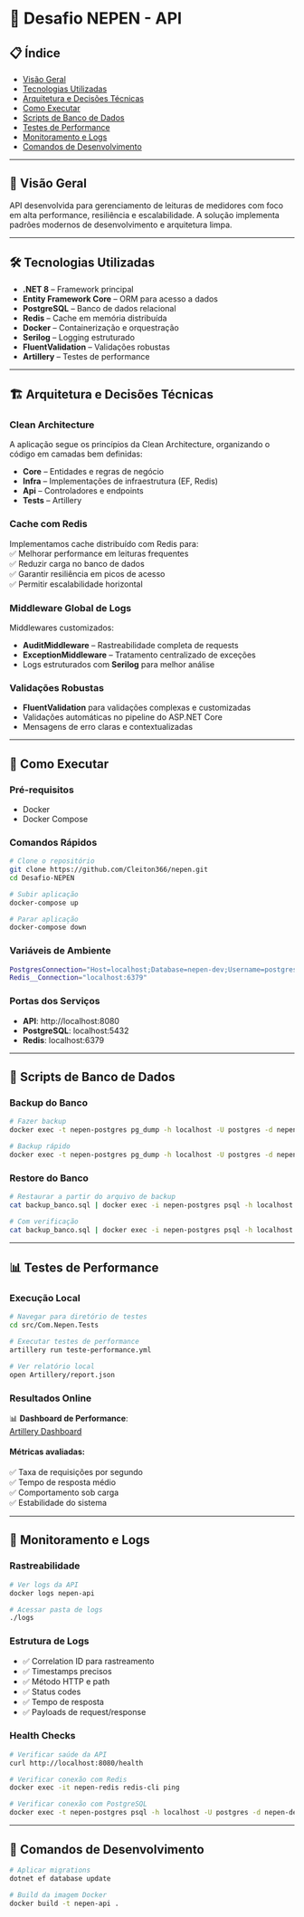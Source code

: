 # 🚀 Desafio NEPEN - API

## 📋 Índice

- [Visão Geral](#-visão-geral)
- [Tecnologias Utilizadas](#-tecnologias-utilizadas)
- [Arquitetura e Decisões Técnicas](#-arquitetura-e-decisões-técnicas)
- [Como Executar](#-como-executar)
- [Scripts de Banco de Dados](#-scripts-de-banco-de-dados)
- [Testes de Performance](#-testes-de-performance)
- [Monitoramento e Logs](#-monitoramento-e-logs)
- [Comandos de Desenvolvimento](#-comandos-de-desenvolvimento)

---

## 🎯 Visão Geral

API desenvolvida para gerenciamento de leituras de medidores com foco em alta performance, resiliência e escalabilidade. A solução implementa padrões modernos de desenvolvimento e arquitetura limpa.

---

## 🛠 Tecnologias Utilizadas

- **.NET 8** – Framework principal  
- **Entity Framework Core** – ORM para acesso a dados  
- **PostgreSQL** – Banco de dados relacional  
- **Redis** – Cache em memória distribuída  
- **Docker** – Containerização e orquestração  
- **Serilog** – Logging estruturado  
- **FluentValidation** – Validações robustas  
- **Artillery** – Testes de performance  

---

## 🏗 Arquitetura e Decisões Técnicas

### Clean Architecture

A aplicação segue os princípios da Clean Architecture, organizando o código em camadas bem definidas:

- **Core** – Entidades e regras de negócio  
- **Infra** – Implementações de infraestrutura (EF, Redis)  
- **Api** – Controladores e endpoints  
- **Tests** – Artillery

### Cache com Redis

Implementamos cache distribuído com Redis para:  
✅ Melhorar performance em leituras frequentes  
✅ Reduzir carga no banco de dados  
✅ Garantir resiliência em picos de acesso  
✅ Permitir escalabilidade horizontal  

### Middleware Global de Logs

Middlewares customizados:  
- **AuditMiddleware** – Rastreabilidade completa de requests  
- **ExceptionMiddleware** – Tratamento centralizado de exceções  
- Logs estruturados com **Serilog** para melhor análise  

### Validações Robustas

- **FluentValidation** para validações complexas e customizadas  
- Validações automáticas no pipeline do ASP.NET Core  
- Mensagens de erro claras e contextualizadas  

---

## 🚀 Como Executar

### Pré-requisitos

- Docker  
- Docker Compose  

### Comandos Rápidos

```bash
# Clone o repositório
git clone https://github.com/Cleiton366/nepen.git
cd Desafio-NEPEN

# Subir aplicação
docker-compose up 

# Parar aplicação
docker-compose down
```

### Variáveis de Ambiente

```bash
PostgresConnection="Host=localhost;Database=nepen-dev;Username=postgres;Password=admin;"
Redis__Connection="localhost:6379"
```

### Portas dos Serviços

- **API**: http://localhost:8080  
- **PostgreSQL**: localhost:5432  
- **Redis**: localhost:6379  

---

## 💾 Scripts de Banco de Dados

### Backup do Banco

```bash
# Fazer backup
docker exec -t nepen-postgres pg_dump -h localhost -U postgres -d nepen-dev > backup_$(date +%Y%m%d_%H%M%S).sql

# Backup rápido
docker exec -t nepen-postgres pg_dump -h localhost -U postgres -d nepen-dev > backup_banco.sql
```

### Restore do Banco

```bash
# Restaurar a partir do arquivo de backup
cat backup_banco.sql | docker exec -i nepen-postgres psql -h localhost -U postgres -d nepen-dev

# Com verificação
cat backup_banco.sql | docker exec -i nepen-postgres psql -h localhost -U postgres -d nepen-dev && echo "✅ Restore completed successfully!"
```

---

## 📊 Testes de Performance

### Execução Local

```bash
# Navegar para diretório de testes
cd src/Com.Nepen.Tests

# Executar testes de performance
artillery run teste-performance.yml

# Ver relatório local
open Artillery/report.json
```

### Resultados Online

📊 **Dashboard de Performance**:  
[Artillery Dashboard](https://app.artillery.io/share/sh_47dc9224c1f7998bb4952d34c8fcb88a1a27ab88d5bc60cd74c210535ac0287e)

#### Métricas avaliadas:

✅ Taxa de requisições por segundo  
✅ Tempo de resposta médio  
✅ Comportamento sob carga  
✅ Estabilidade do sistema  

---

## 📝 Monitoramento e Logs

### Rastreabilidade

```bash
# Ver logs da API
docker logs nepen-api

# Acessar pasta de logs
./logs
```

### Estrutura de Logs

- ✅ Correlation ID para rastreamento  
- ✅ Timestamps precisos  
- ✅ Método HTTP e path  
- ✅ Status codes  
- ✅ Tempo de resposta  
- ✅ Payloads de request/response  

### Health Checks

```bash
# Verificar saúde da API
curl http://localhost:8080/health

# Verificar conexão com Redis
docker exec -it nepen-redis redis-cli ping

# Verificar conexão com PostgreSQL
docker exec -t nepen-postgres psql -h localhost -U postgres -d nepen-dev -c "SELECT NOW();"
```

---

## 🔧 Comandos de Desenvolvimento

```bash
# Aplicar migrations
dotnet ef database update

# Build da imagem Docker
docker build -t nepen-api .
```
